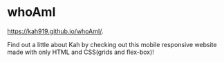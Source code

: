 # whoAmI

https://kah919.github.io/whoAmI/.

Find out a little about Kah by checking out this mobile responsive website made with only HTML and CSS(grids and flex-box)!
